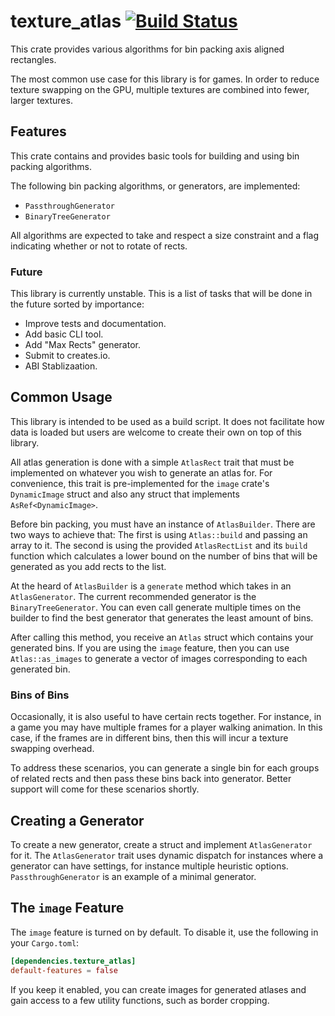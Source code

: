 # texture_atlas [![Build Status](https://travis-ci.org/TheSpiritXIII/Texture-Atlas.svg?branch=master)](https://travis-ci.org/TheSpiritXIII/Texture-Atlas)

This crate provides various algorithms for bin packing axis aligned rectangles.

The most common use case for this library is for games. In order to reduce texture swapping on
the GPU, multiple textures are combined into fewer, larger textures.

## Features

This crate contains and provides basic tools for building and using bin packing algorithms.

The following bin packing algorithms, or generators, are implemented:

- `PassthroughGenerator`
- `BinaryTreeGenerator`

All algorithms are expected to take and respect a size constraint and a flag indicating whether
or not to rotate of rects.

### Future

This library is currently unstable. This is a list of tasks that will be done in the future
sorted by importance:

- Improve tests and documentation.
- Add basic CLI tool.
- Add "Max Rects" generator.
- Submit to creates.io.
- ABI Stablizaation.

## Common Usage

This library is intended to be used as a build script. It does not facilitate how data is loaded
but users are welcome to create their own on top of this library.

All atlas generation is done with a simple `AtlasRect` trait that must be implemented on
whatever you wish to generate an atlas for. For convenience, this trait is pre-implemented for
the `image` crate's `DynamicImage` struct and also any struct that implements
`AsRef<DynamicImage>`.

Before bin packing, you must have an instance of `AtlasBuilder`. There are two ways to achieve
that: The first is using `Atlas::build` and passing an array to it. The second is using the
provided `AtlasRectList` and its `build` function which calculates a lower bound on the number
of bins that will be generated as you add rects to the list.

At the heard of `AtlasBuilder` is a `generate` method which takes in an `AtlasGenerator`. The
current recommended generator is the `BinaryTreeGenerator`. You can even call generate multiple
times on the builder to find the best generator that generates the least amount of bins.

After calling this method, you receive an `Atlas` struct which contains your generated bins. If
you are using the `image` feature, then you can use `Atlas::as_images` to generate a vector of
images corresponding to each generated bin.

### Bins of Bins

Occasionally, it is also useful to have certain rects together. For instance, in a game you may
have multiple frames for a player walking animation. In this case, if the frames are in
different bins, then this will incur a texture swapping overhead.

To address these scenarios, you can generate a single bin for each groups of related rects and
then pass these bins back into generator. Better support will come for these scenarios shortly.

## Creating a Generator

To create a new generator, create a struct and implement `AtlasGenerator` for it. The
`AtlasGenerator` trait uses dynamic dispatch for instances where a generator can have settings,
for instance multiple heuristic options. `PassthroughGenerator` is an example of a minimal
generator.

## The `image` Feature

The `image` feature is turned on by default. To disable it, use the following in your
`Cargo.toml`:

```toml
[dependencies.texture_atlas]
default-features = false
```

If you keep it enabled, you can create images for generated atlases and gain access to a few
utility functions, such as border cropping.
